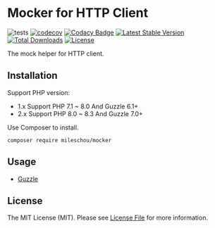 # Mocker for HTTP Client 

![tests](https://github.com/MilesChou/mocker/workflows/tests/badge.svg)
[![codecov](https://codecov.io/gh/MilesChou/mocker/branch/master/graph/badge.svg)](https://codecov.io/gh/MilesChou/mocker)
[![Codacy Badge](https://api.codacy.com/project/badge/Grade/47fcc79753df4b1185ae85f4014c4699)](https://www.codacy.com/manual/MilesChou/mocker)
[![Latest Stable Version](https://poser.pugx.org/MilesChou/mocker/v/stable)](https://packagist.org/packages/MilesChou/mocker)
[![Total Downloads](https://poser.pugx.org/MilesChou/mocker/d/total.svg)](https://packagist.org/packages/MilesChou/mocker)
[![License](https://poser.pugx.org/MilesChou/mocker/license)](https://packagist.org/packages/MilesChou/mocker)

The mock helper for HTTP client.

## Installation

Support PHP version:

- 1.x Support PHP 7.1 ~ 8.0 And Guzzle 6.1+
- 2.x Support PHP 8.0 ~ 8.3 And Guzzle 7.0+

Use Composer to install.

```
composer require mileschou/mocker
```

## Usage

* [Guzzle](docs/guzzle.md)

## License

The MIT License (MIT). Please see [License File](LICENSE) for more information.
